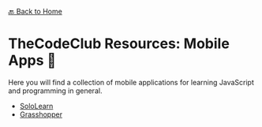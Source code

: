 [🔙 Back to Home](https://github.com/sneyderdev/codebookclub-resources)

# TheCodeClub Resources: Mobile Apps 📱
Here you will find a collection of mobile applications for learning JavaScript and programming in general.

- [SoloLearn](https://play.google.com/store/apps/details?id=com.sololearn&hl=en)
- [Grasshopper](https://play.google.com/store/apps/details?id=com.area120.grasshopper)
